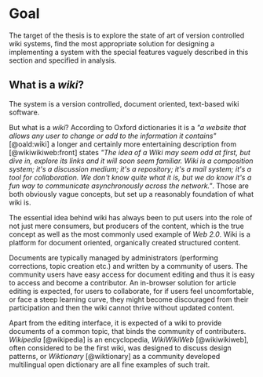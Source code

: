 # Goal

The target of the thesis is to explore the state of art of version controlled wiki systems,
find the most appropriate solution for designing a implementing a system with the special features vaguely described in this section and specified in analysis.

## What is a _wiki_?

The system is a version controlled, document oriented, text-based wiki software.

But what is a _wiki_? According to Oxford dictionaries it is a _"a website that allows any user to change or add to the information it contains"_ [@oald:wiki] a longer and certainly more entertaining description from [@wikiwikiweb:front] states _"The idea of a Wiki may seem odd at first, but dive in, explore its links and it will soon seem familiar. Wiki is a composition system; it's a discussion medium; it's a repository; it's a mail system; it's a tool for collaboration. We don't know quite what it is, but we do know it's a fun way to communicate asynchronously across the network."_.
Those are both obviously vague concepts, but set up a reasonably foundation of what wiki is.

The essential idea behind wiki has always been to put users into the role of not just mere consumers, but producers of the content, which is the true concept as well as the most commonly used example of _Web 2.0_.
Wiki is a platform for document oriented, organically created structured content.

Documents are typically managed by administrators (performing corrections, topic creation etc.) and written by a community of users.
The community users have easy access for document editing and thus it is easy to access and become a contributor.
An in-browser solution for article editing is expected, for users to collaborate,
for if users feel uncomfortable, or face a steep learning curve, they might become discouraged from their participation and then the wiki cannot thrive without updated content.

Apart from the editing interface, it is expected of a wiki to provide documents of a common topic, that binds the community of contributers.
_Wikipedia_ [@wikipedia] is an encyclopedia,
_WikiWikiWeb_ [@wikiwikiweb], often considered to be the first wiki, was designed to discuss design patterns,
or _Wiktionary_ [@wiktionary] as a community developed multilingual open dictionary are all fine examples of such trait.

